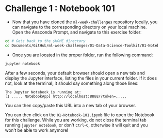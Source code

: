 # Challenge 1 : Notebook 101
- Now that you have cloned the `ml-week-challenges` repository locally, you can navigate to the corresponding directory on your local machine. Open the Anaconda Prompt, and navigate to this exercise folder:
```bash
cd # Gets back to the $HOME directory
cd Documents/GitHub/ml-week-challenges/01-Data-Science-Toolkit/01-Notebook-101
```

- Once you are located in the proper folder, run the following command:

```bash
jupyter notebook
```

After a few seconds, your default browser should open a new tab and display the Jupyter interface, listing the files in your current folder. If it does not, look at the terminal, it should say something along those lines:

```
The Jupyter Notebook is running at:
[I ..... NotebookApp] http://localhost:8888/?token=.....
```

You can then copy/paste this URL into a new tab of your browser.

You can then click on the `01-Notebook-101.ipynb` file to open the Notebook for this challenge. While you are working, do not close the terminal tab running `jupyter notebook`, or don't `Ctrl`-`C`, otherwise it will quit and you won't be able to work anymore!
